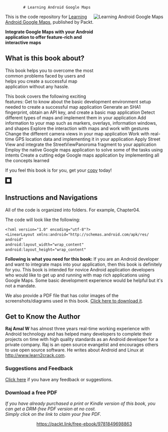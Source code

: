 



            # Learning Android Google Maps

<a href="https://www.packtpub.com/application-development/learning-android-google-maps?utm_source=github&utm_medium=repository&utm_campaign=9781849698863 "><img src="https://d1ldz4te4covpm.cloudfront.net/sites/default/files/imagecache/ppv4_main_book_cover/B00100_Learning%20Android%20Google%20Maps_.jpg" alt="Learning Android Google Maps" height="256px" align="right"></a>

This is the code repository for [Learning Android Google Maps](https://www.packtpub.com/application-development/learning-android-google-maps?utm_source=github&utm_medium=repository&utm_campaign=9781849698863 ), published by Packt.

**Integrate Google Maps with your Android application to
offer feature-rich and interactive maps**

## What is this book about?
This book helps you to overcome the most common problems faced by users and helps you create a successful map application without any hassle.

This book covers the following exciting features:
Get to know about the basic development environment setup needed to create a successful map application 
Generate an SHA1 fingerprint, obtain an API key, and create a basic map application 
Detect different types of maps and implement them in your application 
Add information to your map such as markers, overlays, information windows, and shapes 
Explore the interaction with maps and work with gestures 
Change the different camera views in your map application 
Work with real-time GPS location data and implementing it in your application 
Apply Street View and integrate the StreetViewPanoroma fragment to your application 
Employ the native Google maps application to solve some of the tasks using intents 
Create a cutting edge Google maps application by implementing all the concepts learned 

If you feel this book is for you, get your [copy](https://www.amazon.com/dp/1849698864) today!

<a href="https://www.packtpub.com/?utm_source=github&utm_medium=banner&utm_campaign=GitHubBanner"><img src="https://raw.githubusercontent.com/PacktPublishing/GitHub/master/GitHub.png" 
alt="https://www.packtpub.com/" border="5" /></a>

## Instructions and Navigations
All of the code is organized into folders. For example, Chapter04.

The code will look like the following:
```
<?xml version="1.0" encoding="utf-8"?>
<LinearLayout xmlns:android="http://schemas.android.com/apk/res/
android"
android:layout_width="wrap_content"
android:layout_height="wrap_content"
```

**Following is what you need for this book:**
If you are an Android developer and want to integrate maps into your application, then this book is definitely for you. This book is intended for novice Android application developers who would like to get up and running with map rich applications using Google Maps. Some basic development experience would be helpful but it's not a mandate.


We also provide a PDF file that has color images of the screenshots/diagrams used in this book. [Click here to download it](https://www.packtpub.com/sites/default/files/downloads/Learning_Android_Google_Maps_ColorImages.pdf).


## Get to Know the Author
**Raj Amal W**
has almost three years real-time working experience with Android technology and has helped many developers to complete their projects on time with high quality standards as an Android developer for a private company. Raj is an open source evangelist and encourages others to use open source software. He writes about Android and Linux at http://www.learn2crack.com.


### Suggestions and Feedback
[Click here](https://docs.google.com/forms/d/e/1FAIpQLSdy7dATC6QmEL81FIUuymZ0Wy9vH1jHkvpY57OiMeKGqib_Ow/viewform) if you have any feedback or suggestions.
### Download a free PDF

 <i>If you have already purchased a print or Kindle version of this book, you can get a DRM-free PDF version at no cost.<br>Simply click on the link to claim your free PDF.</i>
<p align="center"> <a href="https://packt.link/free-ebook/9781849698863">https://packt.link/free-ebook/9781849698863 </a> </p>